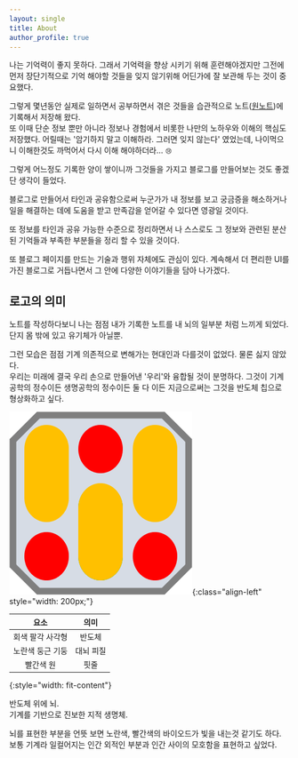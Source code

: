 ```yaml
---
layout: single
title: About
author_profile: true
---
```


나는 기억력이 좋지 못하다. 그래서 기억력을 향상 시키기 위해 훈련해야겠지만 그전에 먼저 장단기적으로 기억 해야할 것들을 잊지 않기위해 어딘가에 잘 보관해 두는 것이 중요했다.

그렇게 몇년동안 실제로 일하면서 공부하면서 겪은 것들을 습관적으로 노트([원노트](https://www.microsoft.com/ko-kr/microsoft-365/onenote/digital-note-taking-app?ms.url=onenotecom&rtc=1))에 기록해서 저장해 왔다.<br/>
또 이때 단순 정보 뿐만 아니라 정보나 경험에서 비롯한 나만의 노하우와 이해의 핵심도 저장했다. <span class="md-monologue">어릴때는 '암기하지 말고 이해하라. 그러면 잊지 않는다' 였었는데, 나이먹으니 이해한것도 까먹어서 다시 이해 해야하더라...</span> <span style="font-size: 0.8em;">😢</span>

그렇게 어느정도 기록한 양이 쌓이니까 그것들을 가지고 블로그를 만들어보는 것도 좋겠단 생각이 들었다.

블로그로 만들어서 타인과 공유함으로써 누군가가 내 정보를 보고 궁금증을 해소하거나 일을 해결하는 데에 도움을 받고 만족감을 얻어갈 수 있다면 영광일 것이다.

또 정보를 타인과 공유 가능한 수준으로 정리하면서 나 스스로도 그 정보와 관련된 분산된 기억들과 부족한 부분들을 정리 할 수 있을 것이다.

또 블로그 페이지를 만드는 기술과 행위 자체에도 관심이 있다. 계속해서 더 편리한 UI를 가진 블로그로 거듭나면서 그 안에 다양한 이야기들을 담아 나가겠다.

## 로고의 의미

노트를 작성하다보니 나는 점점 내가 기록한 노트를 내 뇌의 일부분 처럼 느끼게 되었다. 단지 몸 밖에 있고 유기체가 아닐뿐.

그런 모습은 점점 기계 의존적으로 변해가는 현대인과 다를것이 없었다. 물론 싫지 않았다.<br/>
우리는 미래에 결국 우리 손으로 만들어낸 '우리'와 융합될 것이 분명하다. 그것이 기계공학의 정수이든 생명공학의 정수이든 둘 다 이든 지금으로써는 그것을 반도체 칩으로 형상화하고 싶다.

![](/favicon.png){:class="align-left" style="width: 200px;"}

|요소|의미|
|:---:|:---:|
|회색 팔각 사각형|반도체|
|노란색 둥근 기둥|대뇌 피질|
|빨간색 원|핏줄|
{:style="width: fit-content"}

반도체 위에 뇌.<br/>
기계를 기반으로 진보한 지적 생명체.

뇌를 표현한 부분을 언뜻 보면 노란색, 빨간색의 바이오드가 빛을 내는것 같기도 하다. 보통 기계라 일컬어지는 인간 외적인 부분과 인간 사이의 모호함을 표현하고 싶었다.